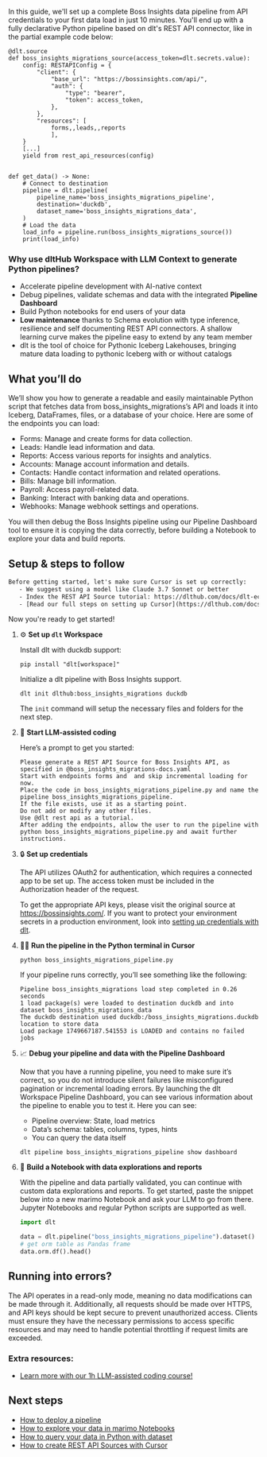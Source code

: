 In this guide, we'll set up a complete Boss Insights data pipeline from API credentials to your first data load in just 10 minutes. You'll end up with a fully declarative Python pipeline based on dlt's REST API connector, like in the partial example code below:

```python-outcome
@dlt.source
def boss_insights_migrations_source(access_token=dlt.secrets.value):
    config: RESTAPIConfig = {
        "client": {
            "base_url": "https://bossinsights.com/api/",
            "auth": {
                "type": "bearer",
                "token": access_token,
            },
        },
        "resources": [
            forms,,leads,,reports
            ],
    }
    [...]
    yield from rest_api_resources(config)


def get_data() -> None:
    # Connect to destination
    pipeline = dlt.pipeline(
        pipeline_name='boss_insights_migrations_pipeline',
        destination='duckdb',
        dataset_name='boss_insights_migrations_data', 
    )
    # Load the data
    load_info = pipeline.run(boss_insights_migrations_source())
    print(load_info) 
```

### Why use dltHub Workspace with LLM Context to generate Python pipelines?

- Accelerate pipeline development with AI-native context
- Debug pipelines, validate schemas and data with the integrated **Pipeline Dashboard**
- Build Python notebooks for end users of your data
- **Low maintenance** thanks to Schema evolution with type inference, resilience and self documenting REST API connectors. A shallow learning curve makes the pipeline easy to extend by any team member
- dlt is the tool of choice for Pythonic Iceberg Lakehouses, bringing mature data loading to pythonic Iceberg with or without catalogs

## What you’ll do

We’ll show you how to generate a readable and easily maintainable Python script that fetches data from boss_insights_migrations’s API and loads it into Iceberg, DataFrames, files, or a database of your choice. Here are some of the endpoints you can load:

- Forms: Manage and create forms for data collection.
- Leads: Handle lead information and data.
- Reports: Access various reports for insights and analytics.
- Accounts: Manage account information and details.
- Contacts: Handle contact information and related operations.
- Bills: Manage bill information.
- Payroll: Access payroll-related data.
- Banking: Interact with banking data and operations.
- Webhooks: Manage webhook settings and operations.

You will then debug the Boss Insights pipeline using our Pipeline Dashboard tool to ensure it is copying the data correctly, before building a Notebook to explore your data and build reports.

## Setup & steps to follow

```default
Before getting started, let's make sure Cursor is set up correctly:
   - We suggest using a model like Claude 3.7 Sonnet or better
   - Index the REST API Source tutorial: https://dlthub.com/docs/dlt-ecosystem/verified-sources/rest_api/ and add it to context as **@dlt rest api**
   - [Read our full steps on setting up Cursor](https://dlthub.com/docs/dlt-ecosystem/llm-tooling/cursor-restapi#23-configuring-cursor-with-documentation)
```

Now you're ready to get started!

1. ⚙️ **Set up `dlt` Workspace**
    
    Install dlt with duckdb support:
    ```shell
    pip install "dlt[workspace]"
    ```

    Initialize a dlt pipeline with Boss Insights support.
    ```shell
    dlt init dlthub:boss_insights_migrations duckdb
    ```

    The `init` command will setup the necessary files and folders for the next step.
    
2. 🤠 **Start LLM-assisted coding**
    
    Here’s a prompt to get you started:
    
    ```prompt
    Please generate a REST API Source for Boss Insights API, as specified in @boss_insights_migrations-docs.yaml 
    Start with endpoints forms and  and skip incremental loading for now. 
    Place the code in boss_insights_migrations_pipeline.py and name the pipeline boss_insights_migrations_pipeline. 
    If the file exists, use it as a starting point. 
    Do not add or modify any other files. 
    Use @dlt rest api as a tutorial. 
    After adding the endpoints, allow the user to run the pipeline with python boss_insights_migrations_pipeline.py and await further instructions.
    ```

    
3. 🔒 **Set up credentials** 
    
    The API utilizes OAuth2 for authentication, which requires a connected app to be set up. The access token must be included in the Authorization header of the request.
    
    To get the appropriate API keys, please visit the original source at https://bossinsights.com/.
    If you want to protect your environment secrets in a production environment, look into [setting up credentials with dlt](https://dlthub.com/docs/walkthroughs/add_credentials).
    
4. 🏃‍♀️ **Run the pipeline in the Python terminal in Cursor**
    
    ```shell
    python boss_insights_migrations_pipeline.py
    ```
    
    If your pipeline runs correctly, you’ll see something like the following:
    
    ```shell
    Pipeline boss_insights_migrations load step completed in 0.26 seconds
    1 load package(s) were loaded to destination duckdb and into dataset boss_insights_migrations_data
    The duckdb destination used duckdb:/boss_insights_migrations.duckdb location to store data
    Load package 1749667187.541553 is LOADED and contains no failed jobs
    ```
    
5. 📈 **Debug your pipeline and data with the Pipeline Dashboard**

    Now that you have a running pipeline, you need to make sure it’s correct, so you do not introduce silent failures like misconfigured pagination or incremental loading errors. By launching the dlt Workspace Pipeline Dashboard, you can see various information about the pipeline to enable you to test it. Here you can see:
    - Pipeline overview: State, load metrics
    - Data’s schema: tables, columns, types, hints
    - You can query the data itself
    
    ```shell
    dlt pipeline boss_insights_migrations_pipeline show dashboard
    ```
    
6. 🐍 **Build a Notebook with data explorations and reports**

    With the pipeline and data partially validated, you can continue with custom data explorations and reports. To get started, paste the snippet below into a new marimo Notebook and ask your LLM to go from there. Jupyter Notebooks and regular Python scripts are supported as well.

    
    ```python
    import dlt

   data = dlt.pipeline("boss_insights_migrations_pipeline").dataset()
   # get orm table as Pandas frame
   data.orm.df().head()
    ```

## Running into errors?

The API operates in a read-only mode, meaning no data modifications can be made through it. Additionally, all requests should be made over HTTPS, and API keys should be kept secure to prevent unauthorized access. Clients must ensure they have the necessary permissions to access specific resources and may need to handle potential throttling if request limits are exceeded.

### Extra resources:

- [Learn more with our 1h LLM-assisted coding course!](https://www.youtube.com/watch?v=GGid70rnJuM)

## Next steps

- [How to deploy a pipeline](https://dlthub.com/docs/walkthroughs/deploy-a-pipeline)
- [How to explore your data in marimo Notebooks](https://dlthub.com/docs/general-usage/dataset-access/marimo)
- [How to query your data in Python with dataset](https://dlthub.com/docs/general-usage/dataset-access/dataset)
- [How to create REST API Sources with Cursor](https://dlthub.com/docs/dlt-ecosystem/llm-tooling/cursor-restapi)
